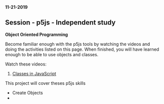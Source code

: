 **11-21-2019**
## Session - p5js - Independent study

**Object Oriented Programming**

Become familiar enough with the p5js tools by watching the videos and doing the activities listed on this page. When finished, you will have learned enough to be able to use objects and classes.

Watch these videos:

1. [Classes in JavaScript](https://youtu.be/T-HGdc8L-7w)




This project will cover theses p5js skills
- Create Objects
- 
